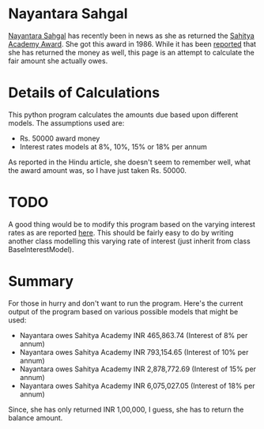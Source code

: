 # Nayantara Sahgal

[Nayantara Sahgal](https://en.wikipedia.org/wiki/Nayantara_Sahgal "Nayantara Sahgal") has recently been in news as she as returned the [Sahitya Academy Award](https://en.wikipedia.org/wiki/Sahitya_Akademi_Award). She got this award in 1986. While it has been [reported](http://www.thehindu.com/news/national/sahgal-returns-award-money/article7750688.ece?homepage=true) that she has returned the money as well, this page is an attempt to calculate the fair amount she actually owes. 

# Details of Calculations

This python program calculates the amounts due based upon different models. The assumptions used are:

* Rs. 50000 award money
* Interest rates models at 8%, 10%, 15% or 18% per annum

As reported in the Hindu article, she doesn't seem to remember well, what the award amount was, so I have just taken Rs. 50000. 

# TODO

A good thing would be to modify this program based on the varying interest rates as are reported [here](http://www.allbankingsolutions.com/Banking-Tutor/Chronology-Bank-Rate-India.shtml).  This should be fairly easy to do by writing another class modelling this varying rate of interest (just inherit from class BaseInterestModel).


# Summary

For those in hurry and don't want to run the program. Here's the current output of the program based on various possible models that might be used:

* Nayantara owes Sahitya Academy INR 465,863.74 (Interest of 8% per annum) 
* Nayantara owes Sahitya Academy INR 793,154.65 (Interest of 10% per annum) 
* Nayantara owes Sahitya Academy INR 2,878,772.69 (Interest of 15% per annum)
* Nayantara owes Sahitya Academy INR 6,075,027.05 (Interest of 18% per annum) 

Since, she has only returned INR 1,00,000, I guess, she has to return the balance amount.